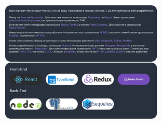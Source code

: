 ![Screen Shot](https://github.com/realchayka/realchayka/blob/main/assets/git1.png)
![Screen Shot](https://github.com/realchayka/realchayka/blob/main/assets/git2.png)
